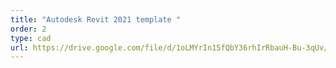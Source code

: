 ```yaml
---
title: "Autodesk Revit 2021 template "
order: 2
type: cad
url: https://drive.google.com/file/d/1oLMYrIn15fQbY36rhIrRbauH-Bu-3qUv/view?usp=sharing
---
```

